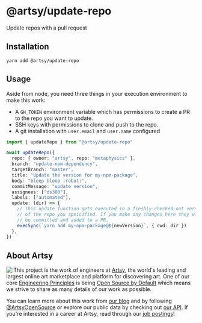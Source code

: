 # @artsy/update-repo

Update repos with a pull request

## Installation

    yarn add @artsy/update-repo

## Usage

Aside from node, you need three things in your execution environment to make this work:

- A `GH_TOKEN` environment variable which has permissions to create a PR to the repo you want to update.
- SSH keys with permissions to clone and push to the repo.
- A git installation with `user.email` and `user.name` configured

```ts
import { updateRepo } from "@artsy/update-repo"

await updateRepo({
  repo: { owner: "artsy", repo: "metaphysics" },
  branch: "update-npm-dependency",
  targetBranch: "master",
  title: "Update the version for my-npm-package",
  body: "bleep bloop :robot:",
  commitMessage: "update version",
  assignees: ["ds300"],
  labels: ["automated"],
  update: (dir) => {
    // This update function gets executed in a freshly-checked-out version
    // of the repo you speicified. If you make any changes here they will
    // be committed and added to a PR.
    execSync(`yarn add my-npm-package@${newVersion}`, { cwd: dir })
  },
})
```

## About Artsy

<a href="https://www.artsy.net/">
  <img align="left" src="https://avatars2.githubusercontent.com/u/546231?s=200&v=4"/>
</a>

This project is the work of engineers at [Artsy][footer_website], the world's
leading and largest online art marketplace and platform for discovering art.
One of our core [Engineering Principles][footer_principles] is being [Open
Source by Default][footer_open] which means we strive to share as many details
of our work as possible.

You can learn more about this work from [our blog][footer_blog] and by following
[@ArtsyOpenSource][footer_twitter] or explore our public data by checking out
[our API][footer_api]. If you're interested in a career at Artsy, read through
our [job postings][footer_jobs]!

[footer_website]: https://www.artsy.net/
[footer_principles]: culture/engineering-principles.md
[footer_open]: culture/engineering-principles.md#open-source-by-default
[footer_blog]: https://artsy.github.io/
[footer_twitter]: https://twitter.com/ArtsyOpenSource
[footer_api]: https://developers.artsy.net/
[footer_jobs]: https://www.artsy.net/jobs

